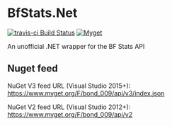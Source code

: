 # BfStats.Net

[![travis-ci Build Status](https://api.travis-ci.org/Bond-009/BfStats.Net.svg?branch=master)](https://travis-ci.org/Bond-009/BfStats.Net)
[![Myget](https://img.shields.io/myget/bond_009/v/BfStats.Net.svg)](https://www.myget.org/feed/Packages/bond_009)

An unofficial .NET wrapper for the BF Stats API

## Nuget feed

NuGet V3 feed URL (Visual Studio 2015+): https://www.myget.org/F/bond_009/api/v3/index.json

NuGet V2 feed URL (Visual Studio 2012+): https://www.myget.org/F/bond_009/api/v2
